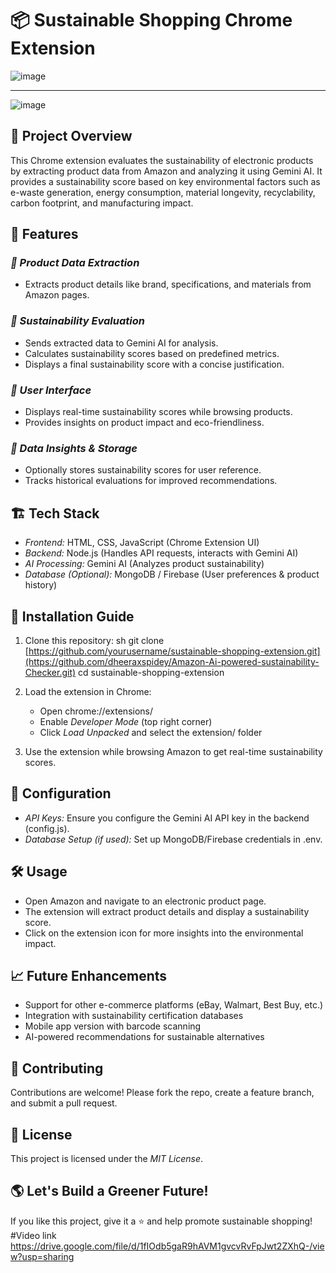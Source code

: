# 📦 Sustainable Shopping Chrome Extension
![image](https://github.com/user-attachments/assets/9813b199-c6ce-4883-9345-610b722ee78a)
_______________________________________________________________________________________
![image](https://github.com/user-attachments/assets/7b9d8bb6-ee7a-495e-bd98-599bd8179483)

## 📝 Project Overview
This Chrome extension evaluates the sustainability of electronic products by extracting product data from Amazon and analyzing it using Gemini AI. It provides a sustainability score based on key environmental factors such as e-waste generation, energy consumption, material longevity, recyclability, carbon footprint, and manufacturing impact.

## 🚀 Features
### *⿡ Product Data Extraction*
- Extracts product details like brand, specifications, and materials from Amazon pages.

### *⿢ Sustainability Evaluation*
- Sends extracted data to Gemini AI for analysis.
- Calculates sustainability scores based on predefined metrics.
- Displays a final sustainability score with a concise justification.

### *⿣ User Interface*
- Displays real-time sustainability scores while browsing products.
- Provides insights on product impact and eco-friendliness.

### *⿤ Data Insights & Storage*
- Optionally stores sustainability scores for user reference.
- Tracks historical evaluations for improved recommendations.

## 🏗 Tech Stack
- *Frontend:* HTML, CSS, JavaScript (Chrome Extension UI)
- *Backend:* Node.js (Handles API requests, interacts with Gemini AI)
- *AI Processing:* Gemini AI (Analyzes product sustainability)
- *Database (Optional):* MongoDB / Firebase (User preferences & product history)

## 📌 Installation Guide
1. Clone this repository:
   sh
   git clone [https://github.com/yourusername/sustainable-shopping-extension.git](https://github.com/dheeraxspidey/Amazon-Ai-powered-sustainability-Checker.git)
   cd sustainable-shopping-extension
   
2. Load the extension in Chrome:
   - Open chrome://extensions/
   - Enable *Developer Mode* (top right corner)
   - Click *Load Unpacked* and select the extension/ folder
3. Use the extension while browsing Amazon to get real-time sustainability scores.

## 🔧 Configuration
- *API Keys:* Ensure you configure the Gemini AI API key in the backend (config.js).
- *Database Setup (if used):* Set up MongoDB/Firebase credentials in .env.

## 🛠 Usage
- Open Amazon and navigate to an electronic product page.
- The extension will extract product details and display a sustainability score.
- Click on the extension icon for more insights into the environmental impact.

## 📈 Future Enhancements
- Support for other e-commerce platforms (eBay, Walmart, Best Buy, etc.)
- Integration with sustainability certification databases
- Mobile app version with barcode scanning
- AI-powered recommendations for sustainable alternatives

## 🤝 Contributing
Contributions are welcome! Please fork the repo, create a feature branch, and submit a pull request.

## 📜 License
This project is licensed under the *MIT License*.

## 🌎 Let's Build a Greener Future!
If you like this project, give it a ⭐ and help promote sustainable shopping! 
#Video link
https://drive.google.com/file/d/1fIOdb5gaR9hAVM1gvcvRvFpJwt2ZXhQ-/view?usp=sharing

